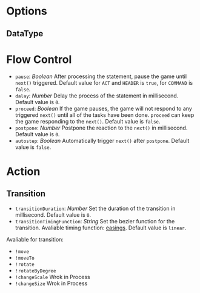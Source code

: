 # Options

## DataType

# Flow Control

- `pause`: *Boolean* After processing the statement, pause the game until `next()` triggered. Default value for `ACT` and `HEADER` is `true`, for `COMMAND` is `false`.
- `dalay`: *Number* Delay the process of the statement in millisecond. Default value is `0`.
- `proceed`: *Boolean* If the game pauses, the game will not respond to any triggered `next()` until all of the tasks have been done. `proceed` can keep the game responding to the `next()`. Default value is `false`.
- `postpone`: *Number* Postpone the reaction to the `next()` in millisecond. Default value is `0`.
- `autostep`: *Boolean* Automatically trigger `next()` after `postpone`. Default value is `false`.

# Action

## Transition

- `transitionDuration`: *Number* Set the duration of the transition in millisecond. Default value is `0`.
- `transitionTimingFunction`: *String* Set the bezier function for the transition. Avaliable timing function: [easings](http://easings.net/zh-tw#). Default value is `linear`.

Avaliable for transition:
- `!move`
- `!moveTo`
- `!rotate`
- `!rotateByDegree`
- `!changeScale` Wrok in Process
- `!changeSize` Wrok in Process
